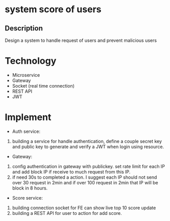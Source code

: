 # system score of users

## Description

Design a system to handle request of users and prevent malicious users

# Technology

- Microservice
- Gateway
- Socket (real time connection)
- REST API
- JWT

# Implement

- Auth service:

1.  building a service for handle authentication, define a couple secret key and public key to generate and verify a JWT when login using resource.

- Gateway:

1. config authentication in gateway with publickey. set rate limit for each IP and add block IP if receive to much request from this IP.
2. if need 30s to completed a action. I suggest each IP should not send over 30 request in 2min and if over 100 request in 2min that IP will be block in 8 hours.

- Score service:

1. building connection socket for FE can show live top 10 score update
2. building a REST API for user to action for add score.
